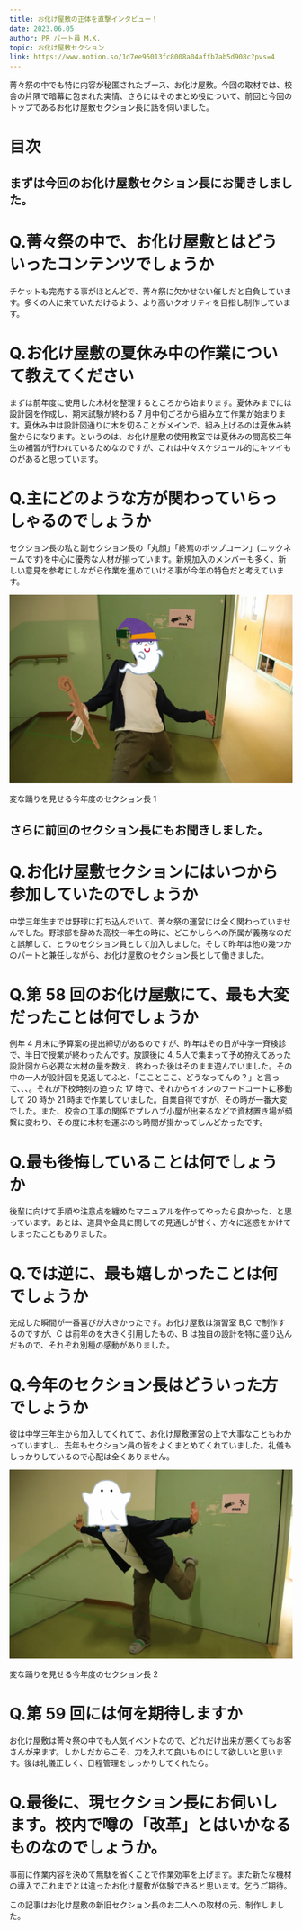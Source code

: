 ```yaml
---
title: お化け屋敷の正体を直撃インタビュー！
date: 2023.06.05
author: PR パート員 M.K.
topic: お化け屋敷セクション
link: https://www.notion.so/1d7ee95013fc8008a04affb7ab5d908c?pvs=4
---
```


菁々祭の中でも特に内容が秘匿されたブース、お化け屋敷。今回の取材では、校舎の片隅で暗幕に包まれた実情、さらにはそのまとめ役について、前回と今回のトップであるお化け屋敷セクション長に話を伺いました。

# 目次

## まずは今回のお化け屋敷セクション長にお聞きしました。

# Q.菁々祭の中で、お化け屋敷とはどういったコンテンツでしょうか

チケットも完売する事がほとんどで、菁々祭に欠かせない催しだと自負しています。多くの人に来ていただけるよう、より高いクオリティを目指し制作しています。

# Q.お化け屋敷の夏休み中の作業について教えてください

まずは前年度に使用した木材を整理するところから始まります。夏休みまでには設計図を作成し、期末試験が終わる 7 月中旬ごろから組み立て作業が始まります。夏休み中は設計図通りに木を切ることがメインで、組み上げるのは夏休み終盤からになります。というのは、お化け屋敷の使用教室では夏休みの間高校三年生の補習が行われているためなのですが、これは中々スケジュール的にキツイものがあると思っています。

# Q.主にどのような方が関わっていらっしゃるのでしょうか

セクション長の私と副セクション長の「丸顔」「終焉のポップコーン」(ニックネームです)を中心に優秀な人材が揃っています。新規加入のメンバーも多く、新しい意見を参考にしながら作業を進めていける事が今年の特色だと考えています。

![変な踊りを見せる今年度のセクション長1](image.png)

変な踊りを見せる今年度のセクション長 1

## さらに前回のセクション長にもお聞きしました。

# **Q.お化け屋敷セクションにはいつから参加していたのでしょうか**

中学三年生までは野球に打ち込んでいて、菁々祭の運営には全く関わっていませんでした。野球部を辞めた高校一年生の時に、どこかしらへの所属が義務なのだと誤解して、ヒラのセクション員として加入しました。そして昨年は他の幾つかのパートと兼任しながら、お化け屋敷のセクション長として働きました。

# Q.第 58 回のお化け屋敷にて、最も大変だったことは何でしょうか

例年 4 月末に予算案の提出締切があるのですが、昨年はその日が中学一斉検診で、半日で授業が終わったんです。放課後に 4,５人で集まって予め拵えてあった設計図から必要な木材の量を数え、終わった後はそのまま遊んでいました。その中の一人が設計図を見返してふと、「こことここ、どうなってんの？」と言って、、、。それが下校時刻の迫った 17 時で、それからイオンのフードコートに移動して 20 時か 21 時まで作業していました。自業自得ですが、その時が一番大変でした。また、校舎の工事の関係でプレハブ小屋が出来るなどで資材置き場が頻繫に変わり、その度に木材を運ぶのも時間が掛かってしんどかったです。

# Q.最も後悔していることは何でしょうか

後輩に向けて手順や注意点を纏めたマニュアルを作ってやったら良かった、と思っています。あとは、道具や金具に関しての見通しが甘く、方々に迷惑をかけてしまったこともありました。

# Q.では逆に、最も嬉しかったことは何でしょうか

完成した瞬間が一番喜びが大きかったです。お化け屋敷は演習室 B,C で制作するのですが、C は前年のを大きく引用したもの、B は独自の設計を特に盛り込んだもので、それぞれ別種の感動がありました。

# Q.今年のセクション長はどういった方でしょうか

彼は中学三年生から加入してくれてて、お化け屋敷運営の上で大事なこともわかっていますし、去年もセクション員の皆をよくまとめてくれていました。礼儀もしっかりしているので心配は全くありません。

![変な踊りを見せる今年度のセクション長2](image%201.png)

変な踊りを見せる今年度のセクション長 2

# Q.第 59 回には何を期待しますか

お化け屋敷は菁々祭の中でも人気イベントなので、どれだけ出来が悪くてもお客さんが来ます。しかしだからこそ、力を入れて良いものにして欲しいと思います。後は礼儀正しく、日程管理をしっかりしてくれたら。

# Q.最後に、現セクション長にお伺いします。校内で噂の「改革」とはいかなるものなのでしょうか。

事前に作業内容を決めて無駄を省くことで作業効率を上げます。また新たな機材の導入でこれまでとは違ったお化け屋敷が体験できると思います。乞うご期待。

この記事はお化け屋敷の新旧セクション長のお二人への取材の元、制作しました。
